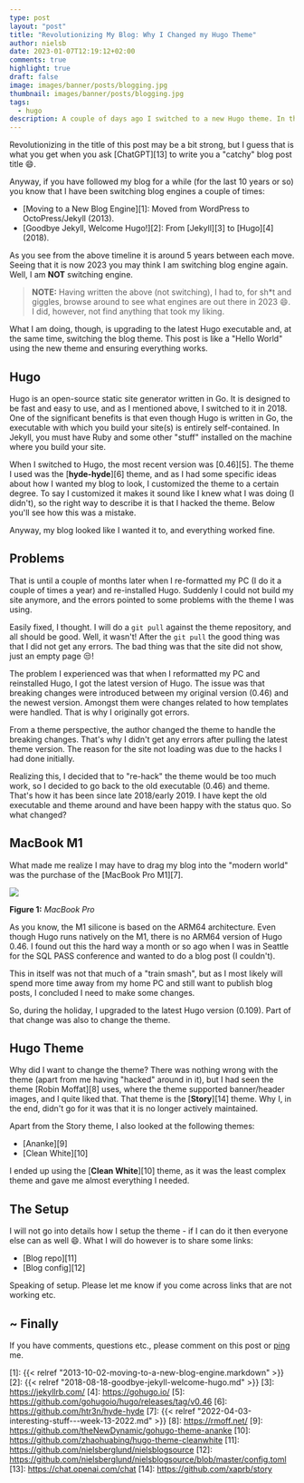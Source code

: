 ```yaml
---
type: post
layout: "post"
title: "Revolutionizing My Blog: Why I Changed my Hugo Theme"
author: nielsb
date: 2023-01-07T12:19:12+02:00
comments: true
highlight: true
draft: false
image: images/banner/posts/blogging.jpg
thumbnail: images/banner/posts/blogging.jpg
tags:
  - hugo
description: A couple of days ago I switched to a new Hugo theme. In this post I look at the reasoning behind that.
---
```


Revolutionizing in the title of this post may be a bit strong, but I guess that is what you get when you ask [ChatGPT][13] to write you a "catchy" blog post title :smile:.

Anyway, if you have followed my blog for a while (for the last 10 years or so) you know that I have been switching blog engines a couple of times:

* [Moving to a New Blog Engine][1]: Moved from WordPress to OctoPress/Jekyll (2013).
* [Goodbye Jekyll, Welcome Hugo!][2]: From [Jekyll][3] to [Hugo][4] (2018).

As you see from the above timeline it is around 5 years between each move. Seeing that it is now 2023 you may think I am switching blog engine again. Well, I am **NOT** switching engine.

> **NOTE:** Having written the above (not switching), I had to, for sh*t and giggles, browse around to see what engines are out there in 2023 :smile:. I did, however, not find anything that took my liking.

What I am doing, though, is upgrading to the latest Hugo executable and, at the same time, switching the blog theme. This post is like a "Hello World" using the new theme and ensuring everything works.

## Hugo

Hugo is an open-source static site generator written in Go. It is designed to be fast and easy to use, and as I mentioned above, I switched to it in 2018. One of the significant benefits is that even though Hugo is written in Go, the executable with which you build your site(s) is entirely self-contained. In Jekyll, you must have Ruby and some other "stuff" installed on the machine where you build your site.

When I switched to Hugo, the most recent version was [0.46][5]. The theme I used was the [**hyde-hyde**][6] theme, and as I had some specific ideas about how I wanted my blog to look, I customized the theme to a certain degree. To say I customized it makes it sound like I knew what I was doing (I didn't), so the right way to describe it is that I hacked the theme. Below you'll see how this was a mistake.

Anyway, my blog looked like I wanted it to, and everything worked fine. 

## Problems

That is until a couple of months later when I re-formatted my PC (I do it a couple of times a year) and re-installed Hugo. Suddenly I could not build my site anymore, and the errors pointed to some problems with the theme I was using. 

Easily fixed, I thought. I will do a `git pull` against the theme repository, and all should be good. Well, it wasn't! After the `git pull` the good thing was that I did not get any errors. The bad thing was that the site did not show, just an empty page :unamused:!

The problem I experienced was that when I reformatted my PC and reinstalled Hugo, I got the latest version of Hugo. The issue was that breaking changes were introduced between my original version (0.46) and the newest version. Amongst them were changes related to how templates were handled. That is why I originally got errors.

From a theme perspective, the author changed the theme to handle the breaking changes. That's why I didn't get any errors after pulling the latest theme version. The reason for the site not loading was due to the hacks I had done initially.

Realizing this, I decided that to "re-hack" the theme would be too much work, so I decided to go back to the old executable (0.46) and theme. That's how it has been since late 2018/early 2019. I have kept the old executable and theme around and have been happy with the status quo. So what changed?

## MacBook M1

What made me realize I may have to drag my blog into the "modern world" was the purchase of the [MacBook Pro M1][7]. 

![](/images/posts/mbp-box.png)

**Figure 1:** *MacBook Pro*

As you know, the M1 silicone is based on the ARM64 architecture. Even though Hugo runs natively on the M1, there is no ARM64 version of Hugo 0.46. I found out this the hard way a month or so ago when I was in Seattle for the SQL PASS conference and wanted to do a blog post (I couldn't).

This in itself was not that much of a "train smash", but as I most likely will spend more time away from my home PC and still want to publish blog posts, I concluded I need to make some changes.

So, during the holiday, I upgraded to the latest Hugo version (0.109). Part of that change was also to change the theme.

## Hugo Theme

Why did I want to change the theme? There was nothing wrong with the theme (apart from me having "hacked" around in it), but I had seen the theme [Robin Moffat][8] uses, where the theme supported banner/header images, and I quite liked that. That theme is the [**Story**][14] theme. Why I, in the end, didn't go for it was that it is no longer actively maintained.

Apart from the Story theme, I also looked at the following themes:

* [Ananke][9]
* [Clean White][10]

I ended up using the [**Clean White**][10] theme, as it was the least complex theme and gave me almost everything I needed.

## The Setup

I will not go into details how I setup the theme - if I can do it then everyone else can as well :smile:. What I will do however is to share some links:

* [Blog repo][11]
* [Blog config][12]

Speaking of setup. Please let me know if you come across links that are not working etc.

## ~ Finally

If you have comments, questions etc., please comment on this post or [ping][ma] me.

[ma]: mailto:niels.it.berglund@gmail.com
[mp]: https://blog.acolyer.org
[iq]: https://www.infoq.com/
[ew]: http://sqlonice.com/
[re]: http://blog.revolutionanalytics.com
[sqsk]: https://www.sqlskills.com

[1]: {{< relref "2013-10-02-moving-to-a-new-blog-engine.markdown" >}}
[2]: {{< relref "2018-08-18-goodbye-jekyll-welcome-hugo.md" >}} 
[3]: https://jekyllrb.com/
[4]: https://gohugo.io/
[5]: https://github.com/gohugoio/hugo/releases/tag/v0.46
[6]: https://github.com/htr3n/hyde-hyde
[7]: {{< relref "2022-04-03-interesting-stuff---week-13-2022.md" >}}
[8]: https://rmoff.net/
[9]: https://github.com/theNewDynamic/gohugo-theme-ananke
[10]: https://github.com/zhaohuabing/hugo-theme-cleanwhite
[11]: https://github.com/nielsberglund/nielsblogsource
[12]: https://github.com/nielsberglund/nielsblogsource/blob/master/config.toml
[13]: https://chat.openai.com/chat
[14]: https://github.com/xaprb/story
